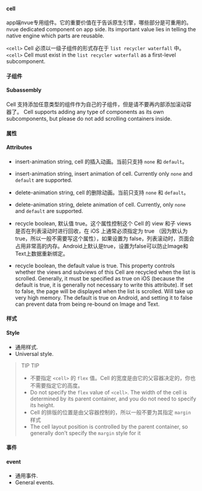 #### cell

app端nvue专用组件。它的重要价值在于告诉原生引擎，哪些部分是可重用的。
nvue dedicated component on app side. Its important value lies in telling the native engine which parts are reusable.

`<cell>` Cell 必须以一级子组件的形式存在于 `list recycler waterfall` 中。
`<cell>` Cell must exist in the `list recycler waterfall` as a first-level subcomponent.

#### 子组件
#### Subassembly

Cell 支持添加任意类型的组件作为自己的子组件，但是请不要再内部添加滚动容器了。
Cell supports adding any type of components as its own subcomponents, but please do not add scrolling containers inside.

#### 属性
#### Attributes

- insert-animation string, cell 的插入动画。当前只支持 `none` 和 `default`。
- insert-animation string, insert animation of cell. Currently only `none` and `default` are supported.

- delete-animation string, cell 的删除动画。当前只支持 `none` 和 `default`。
- delete-animation string, delete animation of cell. Currently, only `none` and `default` are supported.

- recycle boolean, 默认值 true。这个属性控制这个 Cell 的 view 和子 views 是否在列表滚动时进行回收，在 iOS 上通常必须指定为 true （因为默认为 true，所以一般不需要写这个属性），如果设置为 false，列表滚动时，页面会占用非常高的内存。Android上默认是true，设置为false可以防止Image和Text上数据重新绑定。
- recycle boolean, the default value is true. This property controls whether the views and subviews of this Cell are recycled when the list is scrolled. Generally, it must be specified as true on iOS (because the default is true, it is generally not necessary to write this attribute). If set to false, the page will be displayed when the list is scrolled. Will take up very high memory. The default is true on Android, and setting it to false can prevent data from being re-bound on Image and Text.

#### 样式
#### Style

- 通用样式.
- Universal style.

> TIP
> TIP
> - 不要指定 `<cell>` 的 `flex` 值。Cell 的宽度是由它的父容器决定的，你也不需要指定它的高度。
> - Do not specify the `flex` value of `<cell>`. The width of the cell is determined by its parent container, and you do not need to specify its height.
> - Cell 的排版的位置是由父容器控制的，所以一般不要为其指定 `margin` 样式
> - The cell layout position is controlled by the parent container, so generally don’t specify the `margin` style for it

#### 事件
#### event

- 通用事件.
- General events.








